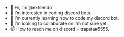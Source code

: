 - 👋 Hi, I’m @extsendo
- 👀 I’m interested in coding discord bots.
- 🌱 I’m currently learning how to code my discord bot.
- 💞️ I’m looking to collaborate on i'm not sure yet.
- 📫 How to reach me on discord = trapsta#5555.

<!---
extsendo/extsendo is a ✨ special ✨ repository because its `README.md` (this file) appears on your GitHub profile.
You can click the Preview link to take a look at your changes.
--->
